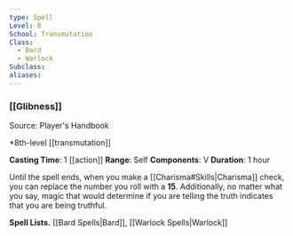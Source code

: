 ```yaml
---
type: Spell
Level: 8
School: Transmutation
Class:
  - Bard
  - Warlock
Subclass:
aliases:
---
```

### [[Glibness]]

Source: Player's Handbook

*8th-level [[transmutation]]

**Casting Time**: 1 [[action]]
**Range**: Self
**Components**: V
**Duration**: 1 hour

Until the spell ends, when you make a [[Charisma#Skills|Charisma]] check, you can replace the number you roll with a **15**. Additionally, no matter what you say, magic that would determine if you are telling the truth indicates that you are being truthful.

**Spell Lists.** [[Bard Spells|Bard]], [[Warlock Spells|Warlock]] 